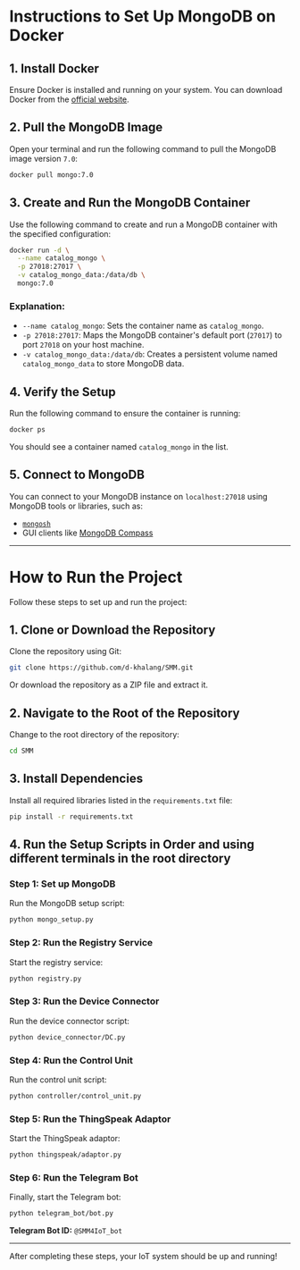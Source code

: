 # Instructions to Set Up MongoDB on Docker

## 1. Install Docker
Ensure Docker is installed and running on your system. You can download Docker from the [official website](https://www.docker.com/).

## 2. Pull the MongoDB Image
Open your terminal and run the following command to pull the MongoDB image version `7.0`:

```bash
docker pull mongo:7.0
```

## 3. Create and Run the MongoDB Container
Use the following command to create and run a MongoDB container with the specified configuration:

```bash
docker run -d \
  --name catalog_mongo \
  -p 27018:27017 \
  -v catalog_mongo_data:/data/db \
  mongo:7.0
```

### Explanation:
- `--name catalog_mongo`: Sets the container name as `catalog_mongo`.
- `-p 27018:27017`: Maps the MongoDB container's default port (`27017`) to port `27018` on your host machine.
- `-v catalog_mongo_data:/data/db`: Creates a persistent volume named `catalog_mongo_data` to store MongoDB data.

## 4. Verify the Setup
Run the following command to ensure the container is running:

```bash
docker ps
```

You should see a container named `catalog_mongo` in the list.

## 5. Connect to MongoDB
You can connect to your MongoDB instance on `localhost:27018` using MongoDB tools or libraries, such as:
- [`mongosh`](https://www.mongodb.com/try/download/shell)
- GUI clients like [MongoDB Compass](https://www.mongodb.com/try/download/compass)

---

# How to Run the Project

Follow these steps to set up and run the project:

## 1. Clone or Download the Repository
Clone the repository using Git:

```bash
git clone https://github.com/d-khalang/SMM.git
```

Or download the repository as a ZIP file and extract it.

## 2. Navigate to the Root of the Repository
Change to the root directory of the repository:

```bash
cd SMM
```

## 3. Install Dependencies
Install all required libraries listed in the `requirements.txt` file:

```bash
pip install -r requirements.txt
```

## 4. Run the Setup Scripts in Order and using different terminals in the root directory

### Step 1: Set up MongoDB
Run the MongoDB setup script:

```bash
python mongo_setup.py
```

### Step 2: Run the Registry Service
Start the registry service:

```bash
python registry.py
```

### Step 3: Run the Device Connector
Run the device connector script:

```bash
python device_connector/DC.py
```

### Step 4: Run the Control Unit
Run the control unit script:

```bash
python controller/control_unit.py
```

### Step 5: Run the ThingSpeak Adaptor
Start the ThingSpeak adaptor:

```bash
python thingspeak/adaptor.py
```

### Step 6: Run the Telegram Bot
Finally, start the Telegram bot:

```bash
python telegram_bot/bot.py
```

**Telegram Bot ID:** `@SMM4IoT_bot`

---

After completing these steps, your IoT system should be up and running!
